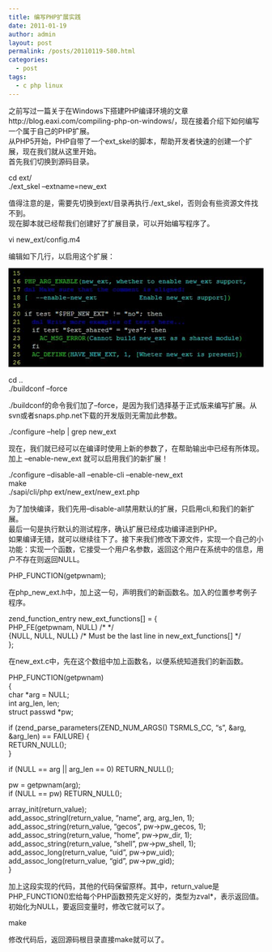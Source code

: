 ```yaml
---
title: 编写PHP扩展实践
date: 2011-01-19
author: admin
layout: post
permalink: /posts/20110119-580.html
categories:
  - post
tags:
  - c php linux
---
```

之前写过一篇关于在Windows下搭建PHP编译环境的文章http://blog.eaxi.com/compiling-php-on-windows/，现在接着介绍下如何编写一个属于自己的PHP扩展。  
从PHP5开始，PHP自带了一个ext_skel的脚本，帮助开发者快速的创建一个扩展，现在我们就从这里开始。  
首先我们切换到源码目录。

cd ext/  
./ext\_skel &#8211;extname=new\_ext

值得注意的是，需要先切换到ext/目录再执行./ext_skel，否则会有些资源文件找不到。  
现在脚本就已经帮我们创建好了扩展目录，可以开始编写程序了。

vi new_ext/config.m4

编辑如下几行，以启用这个扩展：

[<img src="/uploads/2011/01/config.m4.jpg" alt="" title="config.m4" width="532" height="195" class="alignnone size-full wp-image-579" />][1]

cd ..  
./buildconf &#8211;force

./buildconf的命令我们加了&#8211;force，是因为我们选择基于正式版来编写扩展。从svn或者snaps.php.net下载的开发版则无需加此参数。

./configure &#8211;help | grep new_ext

现在，我们就已经可以在编译时使用上新的参数了，在帮助输出中已经有所体现。加上 &#8211;enable-new_ext 就可以启用我们的新扩展！

./configure &#8211;disable-all &#8211;enable-cli &#8211;enable-new_ext  
make  
./sapi/cli/php ext/new\_ext/new\_ext.php

为了加快编译，我们先用&#8211;disable-all禁用默认的扩展，只启用cli,和我们的新扩展。  
最后一句是执行默认的测试程序，确认扩展已经成功编译进到PHP。  
如果编译无错，就可以继续往下了。接下来我们修改下源文件，实现一个自己的小功能：实现一个函数，它接受一个用户名参数，返回这个用户在系统中的信息，用户不存在则返回NULL。

PHP_FUNCTION(getpwnam);

在php\_new\_ext.h中，加上这一句，声明我们的新函数名。加入的位置参考例子程序。

zend\_function\_entry new\_ext\_functions[] = {  
PHP_FE(getpwnam, NULL) /\* \*/  
{NULL, NULL, NULL} /\* Must be the last line in new\_ext\_functions[] \*/  
};

在new_ext.c中，先在这个数组中加上函数名，以便系统知道我们的新函数。

PHP_FUNCTION(getpwnam)  
{  
char *arg = NULL;  
int arg_len, len;  
struct passwd *pw;

if (zend\_parse\_parameters(ZEND\_NUM\_ARGS() TSRMLS\_CC, &#8220;s&#8221;, &arg, &arg\_len) == FAILURE) {  
RETURN_NULL();  
}

if (NULL == arg || arg\_len == 0) RETURN\_NULL();

pw = getpwnam(arg);  
if (NULL == pw) RETURN_NULL();

array\_init(return\_value);  
add\_assoc\_stringl(return\_value, &#8220;name&#8221;, arg, arg\_len, 1);  
add\_assoc\_string(return\_value, &#8220;gecos&#8221;, pw->pw\_gecos, 1);  
add\_assoc\_string(return\_value, &#8220;home&#8221;, pw->pw\_dir, 1);  
add\_assoc\_string(return\_value, &#8220;shell&#8221;, pw->pw\_shell, 1);  
add\_assoc\_long(return\_value, &#8220;uid&#8221;, pw->pw\_uid);  
add\_assoc\_long(return\_value, &#8220;gid&#8221;, pw->pw\_gid);  
}

加上这段实现的代码，其他的代码保留原样。其中，return\_value是PHP\_FUNCTION()宏给每个PHP函数预先定义好的，类型为zval*，表示返回值。初始化为NULL，要返回变量时，修改它就可以了。

make

修改代码后，返回源码根目录直接make就可以了。

 [1]: /uploads/2011/01/config.m4.jpg